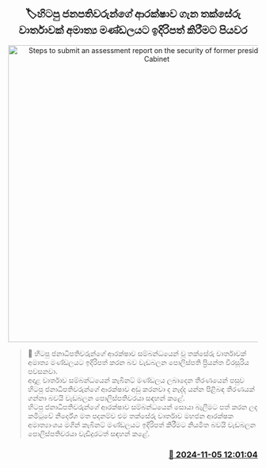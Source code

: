 <p align='center'><b><h2 align='center' title='Steps to submit an assessment report on the security of former presidents to the Cabinet'>🏷හිටපු ජනපතිවරුන්ගේ ආරක්ෂාව ගැන තක්සේරු වාර්තාවක් අමාත්‍ය මණ්ඩලයට ඉදිරිපත් කිරීමට පියවර</h2></b></p>
<p align='center'><img src='https://helakuru.sgp1.cdn.digitaloceanspaces.com/esana/images/lib/priyantha-weerasoriya-media-t.jpg' width='600' alt='Steps to submit an assessment report on the security of former presidents to the Cabinet'></p>

>📝 හිටපු ජනාධිපතිවරුන්ගේ ආරක්ෂාව සම්බන්ධයෙන් වූ තක්සේරු වාර්තාවක් අමාත්‍ය මණ්ඩලයට ඉදිරිපත් කරන බව වැඩබලන පොලිස්පති ප්‍රියන්ත වීරසූරිය පවසනවා.<br>අදාළ වාර්තාව සම්බන්ධයෙන් කැබිනට් මණ්ඩලය ලබාදෙන තීරණයෙන් පසුව හිටපු ජනාධිපතිවරුන්ගේ ආරක්ෂාව අඩු කරනවා ද නැද්ද යන්න පිළිබඳ තීරණයක් ගන්නා බවයි වැඩබලන පොලිස්පතිවරයා සඳහන් කළේ.<br>හිටපු ජනාධිපතිවරුන්ගේ ආරක්ෂාව සම්බන්ධයෙන් සොයා බැලීමට පත් කරන ලද කමිටුවේ නිර්දේශ මත පදනම්ව එම තක්සේරු වාර්තාව මහජන ආරක්ෂක අමාත්‍යාංශය මගින් කැබිනට් මණ්ඩලයට ඉදිරිපත් කිරීමට නියමිත බවයි වැඩබලන පොලිස්පතිවරයා වැඩිදුරටත් සඳහන් කළේ. <br>

<h3 align='right'><a href='https://www.helakuru.lk/esana/p/104755/'>📅 2024-11-05 12:01:04</a></h3>
